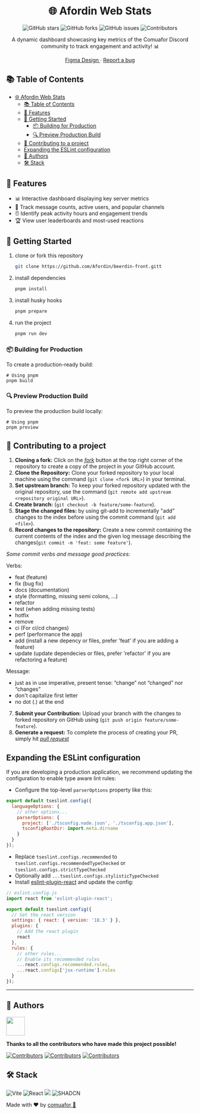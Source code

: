 <div align="center">

# 🌐 Afordin Web Stats
  
![GitHub stars](https://img.shields.io/github/stars/Afordin/beerdin-front?style=social)
![GitHub forks](https://img.shields.io/github/forks/Afordin/beerdin-front?style=social)
![GitHub issues](https://img.shields.io/github/issues/Afordin/beerdin-front)
![Contributors](https://img.shields.io/github/contributors/Afordin/beerdin-front)

A dynamic dashboard showcasing key metrics of the Comuafor Discord community to track engagement and activity! 📊

[Figma Design
](https://www.figma.com/design/bJtuMCSitvEhSugW4mQZsW/afordin-web-stats?node-id=33-153&p=f&t=9smQhS85vKfprhe1-0/Variety-Designs?type=design&node-id=1203-960&mode=design&t=MtKYUyZD2jwNeTxp-0) · [Report a bug](https://github.com/Afordin/beerdin-front/issues)

</div>


## 📚 Table of Contents

- [🌐 Afordin Web Stats](#-afordin-web-stats)
  - [📚 Table of Contents](#-table-of-contents)
  - [🌟 Features](#-features)
  - [🚀 Getting Started](#-getting-started)
    - [📦 Building for Production](#-building-for-production)
    - [🔍 Preview Production Build](#-preview-production-build)
  - [🤝 Contributing to a project](#-contributing-to-a-project)
  - [Expanding the ESLint configuration](#expanding-the-eslint-configuration)
  - [👥 Authors](#-authors)
  - [🛠️ Stack](#️-stack)

## 🌟 Features

- 📊 Interactive dashboard displaying key server metrics
- 💬 Track message counts, active users, and popular channels
- ⏰ Identify peak activity hours and engagement trends
- 🏆 View user leaderboards and most-used reactions

## 🚀 Getting Started

1. clone or fork this repository

   ```sh
   git clone https://github.com/Afordin/beerdin-front.gitt
   ```

2. install dependencies

   ```bash
   pnpm install
   ```

3. install husky hooks

   ```bash
   pnpm prepare
   ```

4. run the project
   ```bash
   pnpm run dev
   ```

### 📦 Building for Production

To create a production-ready build:

```shellscript
# Using pnpm
pnpm build
```

### 🔍 Preview Production Build

To preview the production build locally:

```shellscript
# Using pnpm
pnpm preview
```

## 🤝 Contributing to a project

1. **Cloning a fork:**
   Click on the [_fork_](https://github.com/Afordin/beerdin-front/fork) button at the top right corner of the repository to create a copy of the project in your GitHub account.
2. **Clone the Repository:** Clone your forked repository to your local machine using the command (`git clone <fork URL>`) in your terminal.
3. **Set upstream branch:** To keep your forked repository updated with the original repository, use the command (`git remote add upstream <repository original URL>`).
4. **Create branch:** (`git checkout -b feature/some-feature`).
5. **Stage the changed files:** by using git-add to incrementally "add" changes to the index before using the commit command (`git add <file>`).
6. **Record changes to the repository:** Create a new commit containing the current contents of the index and the given log message describing the changes(`git commit -m 'feat: some feature'`).

_Some commit verbs and message good practices:_

Verbs:

- feat (feature)
- fix (bug fix)
- docs (documentation)
- style (formatting, missing semi colons, …)
- refactor
- test (when adding missing tests)
- hotfix
- remove
- ci (For ci/cd changes)
- perf (performance the app)
- add (install a new depency or files, prefer 'feat' if you are adding a feature)
- update (update dependecies or files, prefer 'refactor' if you are refactoring a feature)

Message:

- just as in use imperative, present tense: “change” not “changed” nor “changes”
- don't capitalize first letter
- no dot (.) at the end

7. **Submit your Contribution:** Upload your branch with the changes to forked repository on GitHub using (`git push origin feature/some-feature`).
8. **Generate a request:** To complete the process of creating your PR, simply hit [_pull request_](https://github.com/Afordin/beerdin-front/pulls)

## Expanding the ESLint configuration

If you are developing a production application, we recommend updating the configuration to enable type aware lint rules:

- Configure the top-level `parserOptions` property like this:

```js
export default tseslint.config({
  languageOptions: {
    // other options...
    parserOptions: {
      project: ['./tsconfig.node.json', './tsconfig.app.json'],
      tsconfigRootDir: import.meta.dirname
    }
  }
});
```

- Replace `tseslint.configs.recommended` to `tseslint.configs.recommendedTypeChecked` or `tseslint.configs.strictTypeChecked`
- Optionally add `...tseslint.configs.stylisticTypeChecked`
- Install [eslint-plugin-react](https://github.com/jsx-eslint/eslint-plugin-react) and update the config:

```js
// eslint.config.js
import react from 'eslint-plugin-react';

export default tseslint.config({
  // Set the react version
  settings: { react: { version: '18.3' } },
  plugins: {
    // Add the react plugin
    react
  },
  rules: {
    // other rules...
    // Enable its recommended rules
    ...react.configs.recommended.rules,
    ...react.configs['jsx-runtime'].rules
  }
});
```

---

## 👥 Authors

<a href="https://github.com/afordigital">
   <img width="50px" src="https://avatars.githubusercontent.com/u/43246362?v=4" />
</a>

**Thanks to all the contributors who have made this project possible!**

[![Contributors](https://contrib.rocks/image?repo=Afordin/beerdin-front)](https://github.com/Afordin/beerdin-front/graphs/contributors)
[![Contributors](https://contrib.rocks/image?repo=Afordin/beerdin)](https://github.com/Afordin/beerdin/graphs/contributors)
[![Contributors](https://contrib.rocks/image?repo=Afordin/beerdin-api)](https://github.com/Afordin/beerdin-api/graphs/contributors)

## 🛠️ Stack

![Vite](https://img.shields.io/badge/vite-%23646CFF.svg?style=for-the-badge&logo=vite&logoColor=white) ![React](https://img.shields.io/badge/react-%2320232a.svg?style=for-the-badge&logo=react&logoColor=%2361DAFB) <img src= "https://img.shields.io/badge/typescript-%23007ACC.svg?style=for-the-badge&logo=typescript&logoColor=white"> ![SHADCN](https://img.shields.io/badge/shadcn/ui-000000?style=for-the-badge&logo=shadcn/ui&logoColor=white)

Made with ❤️ by [comuafor 🐀](https://discord.com/invite/comuafor)